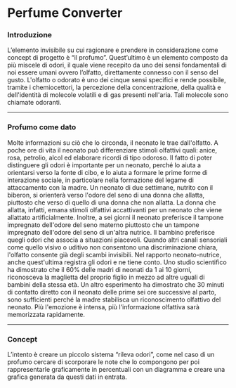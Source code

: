 # Perfume Converter



### Introduzione

<p> L’elemento invisibile su cui ragionare e prendere in considerazione come concept di progetto è “il profumo”.
Quest’ultimo è un elemento composto da più miscele di odori, il quale viene recepito da uno dei sensi fondamentali di noi essere umani ovvero l’olfatto, direttamente connesso con il senso del gusto.
L'olfatto o odorato è uno dei cinque sensi specifici e rende possibile, tramite i chemiocettori, la percezione della concentrazione, della qualità e dell'identità di molecole volatili e di gas presenti nell'aria. Tali molecole sono chiamate odoranti. 
</p>

___

### Profumo come dato


<p>Molte informazioni su ciò che lo circonda, il neonato le trae dall'olfatto. A poche ore di vita il neonato può differenziare stimoli olfattivi quali: anice, rosa, petrolio, alcol ed elaborare ricordi di tipo odoroso. Il fatto di poter distinguere gli odori è importante per un neonato, perché lo aiuta a orientarsi verso la fonte di cibo, e lo aiuta a formare le prime forme di interazione sociale, in particolare nella formazione del legame di attaccamento con la madre. Un neonato di due settimane, nutrito con il biberon, si orienterà verso l'odore del seno di una donna che allatta, piuttosto che verso di quello di una donna che non allatta. La donna che allatta, infatti, emana stimoli olfattivi accattivanti per un neonato che viene allattato artificialmente. Inoltre, a sei giorni il neonato preferisce il tampone impregnato dell'odore del seno materno piuttosto che un tampone impregnato dell'odore del seno di un'altra nutrice. Il bambino preferisce quegli odori che associa a situazioni piacevoli. Quando altri canali sensoriali come quello visivo o uditivo non consentono una discriminazione chiara, l'olfatto consente già degli scambi invisibili. Nel rapporto neonato-nutrice, anche quest'ultima registra gli odori e ne tiene conto. Uno studio scientifico ha dimostrato che il 60% delle madri di neonati da 1 ai 10 giorni, riconosceva la maglietta del proprio figlio in mezzo ad altre uguali di bambini della stessa età. Un altro esperimento ha dimostrato che 30 minuti di contatto diretto con il neonato delle prime sei ore successive al parto, sono sufficienti perché la madre stabilisca un riconoscimento olfattivo del neonato. Più l'emozione è intensa, più l'informazione olfattiva sarà memorizzata rapidamente. 
</p>

___

### Concept


<p>L’intento è creare un piccolo sistema “rileva odori”, come nel caso di un profumo cercare di scorporare le note che lo compongono per poi rappresentarle graficamente in percentuali con un diagramma e creare una grafica generata da questi dati in entrata.
</p>


